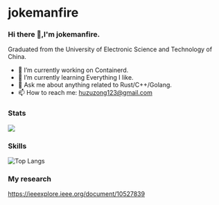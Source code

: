 # jokemanfire
### Hi there 👋,I'm jokemanfire.
Graduated from the University of Electronic Science and Technology of China.

- 🔭 I’m currently working on Containerd.
- 🌱 I’m currently learning Everything I like.
- 💬 Ask me about anything related to Rust/C++/Golang.
- 📫 How to reach me: huzuzong123@gmail.com

### Stats
![](https://github-readme-stats.vercel.app/api?username=jokemanfire&show_icons=true&theme=transparent)
### Skills
![Top Langs](https://github-readme-stats.vercel.app/api/top-langs/?username=jokemanfire&layout=compact&theme=tokyonight)

### My research
https://ieeexplore.ieee.org/document/10527839

